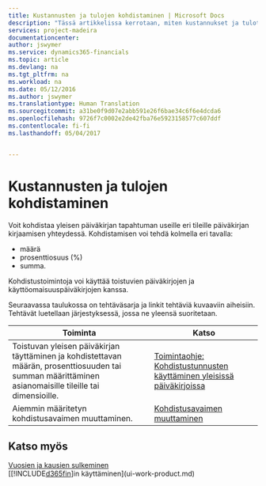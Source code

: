 ```yaml
---
title: Kustannusten ja tulojen kohdistaminen | Microsoft Docs
description: "Tässä artikkelissa kerrotaan, miten kustannukset ja tulot kohdistetaan."
services: project-madeira
documentationcenter: 
author: jswymer
ms.service: dynamics365-financials
ms.topic: article
ms.devlang: na
ms.tgt_pltfrm: na
ms.workload: na
ms.date: 05/12/2016
ms.author: jswymer
ms.translationtype: Human Translation
ms.sourcegitcommit: a31be0f9d07e2abb591e26f6bae34c6f6e4dcda6
ms.openlocfilehash: 9726f7c0002e2de42fba76e5923158577c607ddf
ms.contentlocale: fi-fi
ms.lasthandoff: 05/04/2017


---
```

# <a name="allocating-costs-and-income"></a>Kustannusten ja tulojen kohdistaminen
Voit kohdistaa yleisen päiväkirjan tapahtuman useille eri tileille päiväkirjan kirjaamisen yhteydessä. Kohdistamisen voi tehdä kolmella eri tavalla:

* määrä
* prosenttiosuus (%)
* summa.

Kohdistustoimintoja voi käyttää toistuvien päiväkirjojen ja käyttöomaisuuspäiväkirjojen kanssa.
<!--You can also distribute the cost or revenue of a line to an intercompany partner when you post a sales or purchase document. When you post the document, a line will be posted in your general journal, and a corresponding line will be created in the intercompany outbox.-->

Seuraavassa taulukossa on tehtäväsarja ja linkit tehtäviä kuvaaviin aiheisiin. Tehtävät luetellaan järjestyksessä, jossa ne yleensä suoritetaan.

| Toiminta | Katso |
| --- | --- |
| Toistuvan yleisen päiväkirjan täyttäminen ja kohdistettavan määrän, prosenttiosuuden tai summan määrittäminen asianomaisille tileille tai dimensioille. |[Toimintaohje: Kohdistustunnusten käyttäminen yleisissä päiväkirjoissa](ui-how-use-allocation-keys-general-journals.md) |
| Aiemmin määritetyn kohdistusavaimen muuttaminen. |[Kohdistusavaimen muuttaminen](ui-how-use-allocation-keys-general-journals.md) |

## <a name="see-also"></a>Katso myös
[Vuosien ja kausien sulkeminen](year-close-years-periods.md)  
[[!INCLUDE[d365fin](includes/d365fin_md.md)]in käyttäminen](ui-work-product.md)


